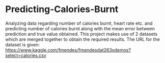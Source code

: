 # Predicting-Calories-Burnt
Analyzing data regarding number of calories burnt, heart rate etc. and predicting number of calories burnt along with the mean error between prediction and true value obtained. This project makes use of 2 datasets which are merged together to obtain the required results.
The URL for the dataset is given: https://www.kaggle.com/fmendes/fmendesdat263xdemos?select=calories.csv
